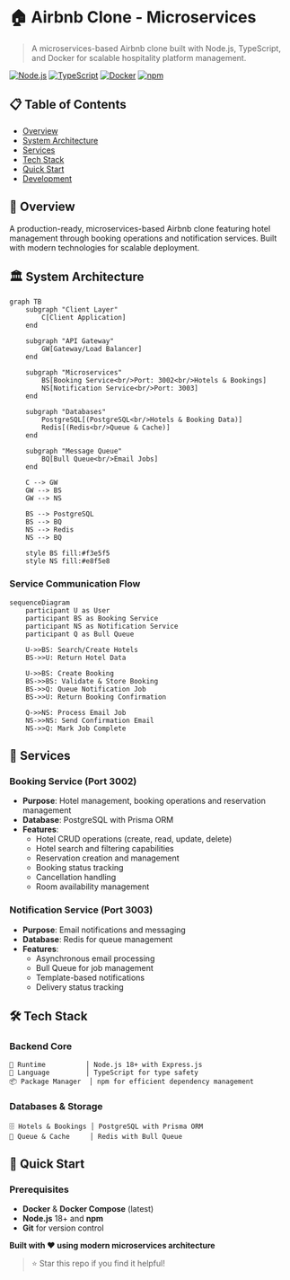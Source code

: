 # 🏠 Airbnb Clone - Microservices

> A microservices-based Airbnb clone built with Node.js, TypeScript, and Docker for scalable hospitality platform management.

[![Node.js](https://img.shields.io/badge/Node.js-18+-green.svg)](https://nodejs.org/)
[![TypeScript](https://img.shields.io/badge/TypeScript-5.0+-blue.svg)](https://www.typescriptlang.org/)
[![Docker](https://img.shields.io/badge/Docker-Required-blue.svg)](https://www.docker.com/)
[![npm](https://img.shields.io/badge/npm-Package%20Manager-red.svg)](https://www.npmjs.com/)

## 📋 Table of Contents

- [Overview](#-overview)
- [System Architecture](#-system-architecture)
- [Services](#-services)
- [Tech Stack](#-tech-stack)
- [Quick Start](#-quick-start)
- [Development](#-development)

## 🌟 Overview

A production-ready, microservices-based Airbnb clone featuring hotel management through booking operations and notification services. Built with modern technologies for  scalable deployment.

## 🏛️ System Architecture

```mermaid
graph TB
    subgraph "Client Layer"
        C[Client Application]
    end
    
    subgraph "API Gateway"
        GW[Gateway/Load Balancer]
    end
    
    subgraph "Microservices"
        BS[Booking Service<br/>Port: 3002<br/>Hotels & Bookings]
        NS[Notification Service<br/>Port: 3003]
    end
    
    subgraph "Databases"
        PostgreSQL[(PostgreSQL<br/>Hotels & Booking Data)]
        Redis[(Redis<br/>Queue & Cache)]
    end
    
    subgraph "Message Queue"
        BQ[Bull Queue<br/>Email Jobs]
    end
    
    C --> GW
    GW --> BS
    GW --> NS
    
    BS --> PostgreSQL
    BS --> BQ
    NS --> Redis
    NS --> BQ
    
    style BS fill:#f3e5f5
    style NS fill:#e8f5e8
```

### Service Communication Flow

```mermaid
sequenceDiagram
    participant U as User
    participant BS as Booking Service
    participant NS as Notification Service
    participant Q as Bull Queue

    U->>BS: Search/Create Hotels
    BS->>U: Return Hotel Data
    
    U->>BS: Create Booking
    BS->>BS: Validate & Store Booking
    BS->>Q: Queue Notification Job
    BS->>U: Return Booking Confirmation
    
    Q->>NS: Process Email Job
    NS->>NS: Send Confirmation Email
    NS->>Q: Mark Job Complete
```

## 🚀 Services

### Booking Service (Port 3002)
- **Purpose**: Hotel management, booking operations and reservation management
- **Database**: PostgreSQL with Prisma ORM
- **Features**:
  - Hotel CRUD operations (create, read, update, delete)
  - Hotel search and filtering capabilities
  - Reservation creation and management
  - Booking status tracking
  - Cancellation handling
  - Room availability management

### Notification Service (Port 3003)
- **Purpose**: Email notifications and messaging
- **Database**: Redis for queue management
- **Features**:
  - Asynchronous email processing
  - Bull Queue for job management
  - Template-based notifications
  - Delivery status tracking

## 🛠️ Tech Stack

### Backend Core
```
🚀 Runtime          │ Node.js 18+ with Express.js
📘 Language         │ TypeScript for type safety
📦 Package Manager  │ npm for efficient dependency management
```

### Databases & Storage
```
🗄️ Hotels & Bookings │ PostgreSQL with Prisma ORM
🔄 Queue & Cache     │ Redis with Bull Queue
```

## 🚀 Quick Start

### Prerequisites
- **Docker** & **Docker Compose** (latest)
- **Node.js** 18+ and **npm**
- **Git** for version control

**Built with ❤️ using modern microservices architecture**

> ⭐ Star this repo if you find it helpful!

